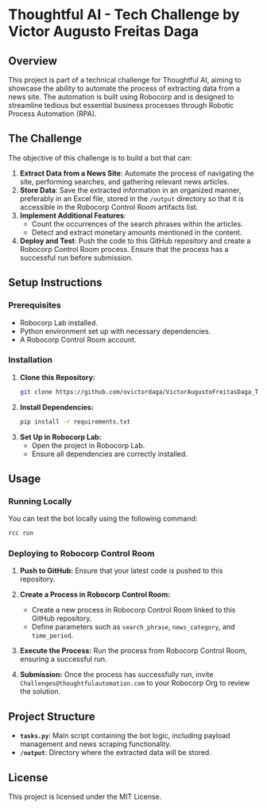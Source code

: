 
# Thoughtful AI - Tech Challenge by Victor Augusto Freitas Daga

## Overview

This project is part of a technical challenge for Thoughtful AI, aiming to showcase the ability to automate the process of extracting data from a news site. The automation is built using Robocorp and is designed to streamline tedious but essential business processes through Robotic Process Automation (RPA).

## The Challenge

The objective of this challenge is to build a bot that can:

1. **Extract Data from a News Site**: Automate the process of navigating the site, performing searches, and gathering relevant news articles.
2. **Store Data**: Save the extracted information in an organized manner, preferably in an Excel file, stored in the `/output` directory so that it is accessible in the Robocorp Control Room artifacts list.
3. **Implement Additional Features**:
   - Count the occurrences of the search phrases within the articles.
   - Detect and extract monetary amounts mentioned in the content.
4. **Deploy and Test**: Push the code to this GitHub repository and create a Robocorp Control Room process. Ensure that the process has a successful run before submission.

## Setup Instructions

### Prerequisites

- Robocorp Lab installed.
- Python environment set up with necessary dependencies.
- A Robocorp Control Room account.

### Installation

1. **Clone this Repository:**
   ```bash
   git clone https://github.com/ovictordaga/VictorAugustoFreitasDaga_ThoughtfulChallenge.git
   ```
2. **Install Dependencies:**
   ```bash
   pip install -r requirements.txt
   ```
3. **Set Up in Robocorp Lab:**
   - Open the project in Robocorp Lab.
   - Ensure all dependencies are correctly installed.

## Usage

### Running Locally

You can test the bot locally using the following command:

```bash
rcc run
```

### Deploying to Robocorp Control Room

1. **Push to GitHub:**
   Ensure that your latest code is pushed to this repository.

2. **Create a Process in Robocorp Control Room:**
   - Create a new process in Robocorp Control Room linked to this GitHub repository.
   - Define parameters such as `search_phrase`, `news_category`, and `time_period`.

3. **Execute the Process:**
   Run the process from Robocorp Control Room, ensuring a successful run.

4. **Submission:**
   Once the process has successfully run, invite `Challenges@thoughtfulautomation.com` to your Robocorp Org to review the solution.

## Project Structure

- **`tasks.py`**: Main script containing the bot logic, including payload management and news scraping functionality.
- **`/output`**: Directory where the extracted data will be stored.



## License

This project is licensed under the MIT License.
